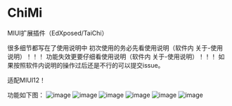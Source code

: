 # ChiMi #
MIUI扩展插件（EdXposed/TaiChi）


很多细节都写在了使用说明中
初次使用的务必先看使用说明（软件内 关于-使用说明）！！！
功能失效更要仔细看使用说明（软件内 关于-使用说明）！！！
如果按照软件内说明的操作过后还是不行的可以提交issue。


适配MIUI12！




功能如下图：
![image](img/1.jpg)
![image](img/2.png)
![image](img/3.jpg)
![image](img/4.jpg)
![image](img/5.png)
![image](img/6.jpg)
